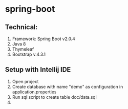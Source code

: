 # spring-boot
## Technical:

1. Framework: Spring Boot v2.0.4
2. Java 8
3. Thymeleaf
4. Bootstrap v.4.3.1


## Setup with Intellij IDE
1. Open project
2. Create database with name "demo" as configuration in application.properties
3. Run sql script to create table doc/data.sql
4. 